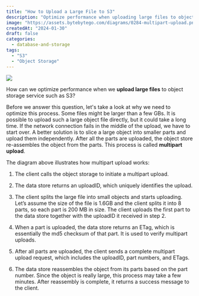 ```yaml
---
title: "How to Upload a Large File to S3"
description: "Optimize performance when uploading large files to object storage like S3."
image: "https://assets.bytebytego.com/diagrams/0284-multipart-upload.png"
createdAt: "2024-01-30"
draft: false
categories:
  - database-and-storage
tags:
  - "S3"
  - "Object Storage"
---
```


![](https://assets.bytebytego.com/diagrams/0284-multipart-upload.png)

How can we optimize performance when we **upload large files** to object storage service such as S3?

Before we answer this question, let's take a look at why we need to optimize this process. Some files might be larger than a few GBs. It is possible to upload such a large object file directly, but it could take a long time. If the network connection fails in the middle of the upload, we have to start over. A better solution is to slice a large object into smaller parts and upload them independently. After all the parts are uploaded, the object store re-assembles the object from the parts. This process is called **multipart upload**.

The diagram above illustrates how multipart upload works:

1.  The client calls the object storage to initiate a multipart upload.

2.  The data store returns an uploadID, which uniquely identifies the upload.

3.  The client splits the large file into small objects and starts uploading. Let’s assume the size of the file is 1.6GB and the client splits it into 8 parts, so each part is 200 MB in size. The client uploads the first part to the data store together with the uploadID it received in step 2.

4.  When a part is uploaded, the data store returns an ETag, which is essentially the md5 checksum of that part. It is used to verify multipart uploads.

5.  After all parts are uploaded, the client sends a complete multipart upload request, which includes the uploadID, part numbers, and ETags.

6.  The data store reassembles the object from its parts based on the part number. Since the object is really large, this process may take a few minutes. After reassembly is complete, it returns a success message to the client.
